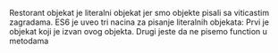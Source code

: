 Restorant objekat je literalni objekat jer smo objekte pisali sa viticastim zagradama.
ES6 je uveo tri nacina za pisanje literalnih objekata:
Prvi je objekat koji je izvan ovog objekta.
Drugi jeste da ne pisemo function u metodama
